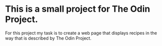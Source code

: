 # This is a small project for The Odin Project. 

For this project my task is to create a web page that displays recipes in the way that is described by The Odin Project.

